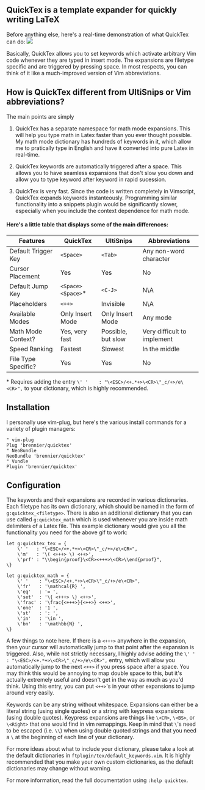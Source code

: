 ## QuickTex is a template expander for quickly writing LaTeX

Before anything else, here's a real-time demonstration of what QuickTex can do:
<img src="http://brennier.com/static/pictures_original/vim_latex_plugin.gif">

Basically, QuickTex allows you to set keywords which activate arbitrary Vim code whenever they are typed in insert mode. The expansions are filetype specific and are triggered by pressing space. In most respects, you can think of it like a much-improved version of Vim abbreviations.

## How is QuickTex different from UltiSnips or Vim abbreviations?

The main points are simply

1. QuickTex has a separate namespace for math mode expansions. This will help you type math in Latex faster than you ever thought possible. My math mode dictionary has hundreds of keywords in it, which allow me to pratically type in English and have it converted into pure Latex in real-time.

2. QuickTex keywords are automatically triggered after a space. This allows you to have seamless expansions that don't slow you down and allow you to type keyword after keyword in rapid sucession.

3. QuickTex is very fast. Since the code is written completely in Vimscript, QuickTex expands keywords instanteously. Programming similar functionality into a snippets plugin would be significantly slower, especially when you include the context dependence for math mode.

#### Here's a little table that displays some of the main differences:
| Features            | QuickTex          | UltiSnips         | Abbreviations     |
| ------------------- | ----------------- | ----------------- | ----------------- |
| Default Trigger Key | `<Space>`         | `<Tab>`           | Any non-word character |
| Cursor Placement    | Yes               | Yes               | No                |
| Default Jump Key    | `<Space><Space>`\*| `<C-J>`           | N\A               |
| Placeholders        | `<++>`            | Invisible         | N\A               |
| Available Modes     | Only Insert Mode  | Only Insert Mode  | Any mode          |
| Math Mode Context?  | Yes, very fast    | Possible, but slow| Very difficult to implement |
| Speed Ranking       | Fastest           | Slowest           | In the middle     |
| File Type Specific? | Yes               | Yes               | No                |

\* Requires adding the entry `\' '    : "\<ESC>/<+.*+>\<CR>\"_c/+>/e\<CR>",` to your dictionary, which is highly recommended.

## Installation

I personally use vim-plug, but here's the various install commands for a variety of plugin managers:
```vim
" vim-plug
Plug 'brennier/quicktex'
" NeoBundle
NeoBundle 'brennier/quicktex'
" Vundle
Plugin 'brennier/quicktex'
```

## Configuration

The keywords and their expansions are recorded in various dictionaries. Each filetype has its own dictionary, which should be named in the form of `g:quicktex_<filetype>`. There is also an additional dictionary that you can use called `g:quicktex_math` which is used whenever you are inside math delimiters of a Latex file. This example dictionary would give you all the functionality you need for the above gif to work:

```vim
let g:quicktex_tex = {
    \' '   : "\<ESC>/<+.*+>\<CR>\"_c/+>/e\<CR>",
    \'m'   : '\( <+++> \) <++>',
    \'prf' : "\\begin{proof}\<CR><+++>\<CR>\\end{proof}",
\}

let g:quicktex_math = {
    \' '    : "\<ESC>/<+.*+>\<CR>\"_c/+>/e\<CR>",
    \'fr'   : '\mathcal{R} ',
    \'eq'   : '= ',
    \'set'  : '\{ <+++> \} <++>',
    \'frac' : '\frac{<+++>}{<++>} <++>',
    \'one'  : '1 ',
    \'st'   : ': ',
    \'in'   : '\in ',
    \'bn'   : '\mathbb{N} ',
\}
```

A few things to note here. If there is a `<+++>` anywhere in the expansion, then your cursor will automatically jump to that point after the expansion is triggered. Also, while not strictly necessary, I highly advise adding the `\' '  : "\<ESC>/<+.*+>\<CR>\"_c/+>/e\<CR>",` entry, which will allow you automatically jump to the next `<++>` if you press space after a space. You may think this would be annoying to map double space to this, but it's actually extremely useful and doesn't get in the way as much as you'd think. Using this entry, you can put `<++>`'s in your other expansions to jump around very easily.

Keywords can be any string without whitespace. Expansions can either be a literal string (using single quotes) or a string with keypress expansions (using double quotes). Keypress expansions are things like `\<CR>`, `\<BS>`, or `\<Right>` that one would find in vim remappings. Keep in mind that `\`'s need to be escaped (i.e. `\\`) when using double quoted strings and that you need a `\` at the beginning of each line of your dictionary.

For more ideas about what to include your dictionary, please take a look at the default dictionaries in `ftplugin/tex/default_keywords.vim`. It is highly recommended that you make your own custom dictionaries, as the default dictionaries may change without warning.

For more information, read the full documentation using `:help quicktex`.
